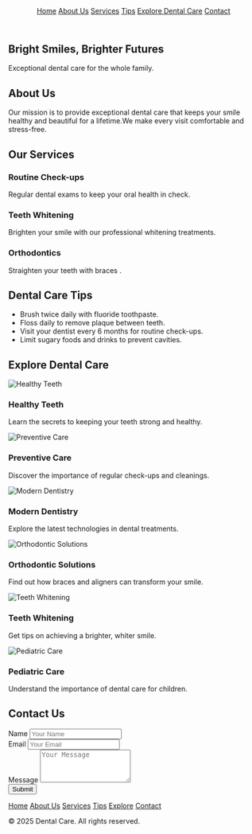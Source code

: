 <!DOCTYPE html>
<html lang="en">
<head>
  <meta charset="UTF-8">
  <meta name="viewport" content="width=device-width, initial-scale=1.0">
  <title>Dental Care</title>
  <script src="https://cdn.tailwindcss.com"></script>
</head>
<body class="bg-gray-100 font-sans">

  <header class="bg-white shadow py-4 sticky top-0 z-10">
    <div class="max-w-6xl mx-auto px-6 flex justify-around">
      <a href="#hero" class="text-gray-800 font-semibold hover:underline">Home</a>
      <a href="#about" class="text-gray-800 font-semibold hover:underline">About Us</a>
      <a href="#services" class="text-gray-800 font-semibold hover:underline">Services</a>
      <a href="#tips" class="text-gray-800 font-semibold hover:underline">Tips</a>
      <a href="#explore" class="text-gray-800 font-semibold hover:underline">Explore Dental Care</a>
      <a href="#contact" class="text-gray-800 font-semibold hover:underline">Contact</a>
    </div>
  </header>

  <section id="hero" class="bg-blue-100 py-12 text-center">
    <h1 class="text-4xl font-bold text-red-800">Bright Smiles, Brighter Futures</h1>
    <p class="text-blue-600 mt-4">Exceptional dental care for the whole family.</p>
  </section>

  <section id="about" class="py-12 px-6 text-center">
    <h2 class="text-2xl font-semibold text-red-800">About Us</h2>
    <p class="text-blue-700 mt-4 max-w-3xl mx-auto">Our mission is to provide exceptional dental care that keeps your smile healthy and beautiful for a lifetime.We make every visit comfortable and stress-free.</p>
  </section>

  <section id="services" class="py-12 bg-white">
    <div class="max-w-6xl mx-auto px-6">
      <h2 class="text-2xl font-semibold text-red-800 text-center">Our Services</h2>
      <div class="grid grid-cols-1 md:grid-cols-3 gap-6 mt-8">
        <div class="bg-gray-50 p-6 rounded-lg shadow">
          <h3 class="text-lg font-semibold text-red-800">Routine Check-ups</h3>
          <p class="text-blue-600 mt-2">Regular dental exams to keep your oral health in check.</p>
        </div>
        <div class="bg-gray-50 p-6 rounded-lg shadow">
          <h3 class="text-lg font-semibold text-red-800">Teeth Whitening</h3>
          <p class="text-blue-600 mt-2">Brighten your smile with our professional whitening treatments.</p>
        </div>
        <div class="bg-gray-50 p-6 rounded-lg shadow">
          <h3 class="text-lg font-semibold text-red-800">Orthodontics</h3>
          <p class="text-blue-600 mt-2">Straighten your teeth with braces .</p>
        </div>
      </div>
    </div>
  </section>

  <section id="tips" class="py-12 px-6 bg-green-100 text-center">
    <h2 class="text-2xl font-semibold text-red-800">Dental Care Tips</h2>
    <ul class="text-blue-600 mt-4 list-disc list-inside max-w-3xl mx-auto">
      <li>Brush twice daily with fluoride toothpaste.</li>
      <li>Floss daily to remove plaque between teeth.</li>
      <li>Visit your dentist every 6 months for routine check-ups.</li>
      <li>Limit sugary foods and drinks to prevent cavities.</li>
    </ul>
  </section>

  <section id="explore" class="py-12 px-6 bg-white">
    <div class="max-w-6xl mx-auto">
      <h2 class="text-2xl font-semibold text-red-800 text-center">Explore Dental Care</h2>
      <div class="grid grid-cols-1 md:grid-cols-2 lg:grid-cols-3 gap-6 mt-8">
        <div class="bg-gray-50 p-4 rounded-lg shadow text-center">
          <img src="https://via.placeholder.com/150" alt="Healthy Teeth" class="w-full rounded-md mb-4">
          <h3 class="text-lg font-semibold text-red-800">Healthy Teeth</h3>
          <p class="text-blue-600 mt-2">Learn the secrets to keeping your teeth strong and healthy.</p>
        </div>
        <div class="bg-gray-50 p-4 rounded-lg shadow text-center">
          <img src="https://via.placeholder.com/150" alt="Preventive Care" class="w-full rounded-md mb-4">
          <h3 class="text-lg font-semibold text-red-800">Preventive Care</h3>
          <p class="text-blue-600 mt-2">Discover the importance of regular check-ups and cleanings.</p>
        </div>
        <div class="bg-gray-50 p-4 rounded-lg shadow text-center">
          <img src="https://via.placeholder.com/150" alt="Modern Dentistry" class="w-full rounded-md mb-4">
          <h3 class="text-lg font-semibold text-red-800">Modern Dentistry</h3>
          <p class="text-blue-600 mt-2">Explore the latest technologies in dental treatments.</p>
        </div>
        <div class="bg-gray-50 p-4 rounded-lg shadow text-center">
          <img src="https://via.placeholder.com/150" alt="Orthodontic Solutions" class="w-full rounded-md mb-4">
          <h3 class="text-lg font-semibold text-red-800">Orthodontic Solutions</h3>
          <p class="text-blue-600 mt-2">Find out how braces and aligners can transform your smile.</p>
        </div>
        <div class="bg-gray-50 p-4 rounded-lg shadow text-center">
          <img src="https://via.placeholder.com/150" alt="Teeth Whitening" class="w-full rounded-md mb-4">
          <h3 class="text-lg font-semibold text-red-800">Teeth Whitening</h3>
          <p class="text-blue-600 mt-2">Get tips on achieving a brighter, whiter smile.</p>
        </div>
        <div class="bg-gray-50 p-4 rounded-lg shadow text-center">
          <img src="https://via.placeholder.com/150" alt="Pediatric Care" class="w-full rounded-md mb-4">
          <h3 class="text-lg font-semibold text-red-800">Pediatric Care</h3>
          <p class="text-blue-600 mt-2">Understand the importance of dental care for children.</p>
        </div>
      </div>
    </div>
  </section>

  <section id="contact" class="py-12 px-6 bg-white">
    <h2 class="text-2xl font-semibold text-red-800 text-center">Contact Us</h2>
    <form class="max-w-lg mx-auto mt-8 bg-gray-50 p-6 rounded-lg shadow">
      <div class="mb-4">
        <label for="name" class="block text-green-800 font-medium">Name</label>
        <input type="text" id="name" class="w-full mt-2 p-2 border rounded-lg" placeholder="Your Name">
      </div>
      <div class="mb-4">
        <label for="email" class="block text-green-800 font-medium">Email</label>
        <input type="email" id="email" class="w-full mt-2 p-2 border rounded-lg" placeholder="Your Email">
      </div>
      <div class="mb-4">
        <label for="message" class="block text-green-800 font-medium">Message</label>
        <textarea id="message" rows="4" class="w-full mt-2 p-2 border rounded-lg" placeholder="Your Message"></textarea>
      </div>
      <button type="submit" class="bg-blue-500 text-white px-4 py-2 rounded-lg hover:bg-blue-600">Submit</button>
    </form>
  </section>

  <footer class="bg-gray-800 text-white py-6">
    <div class="max-w-6xl mx-auto px-6">
      <div class="grid grid-cols-1 md:grid-cols-4 gap-4 text-center md:text-left">
        <a href="#hero" class="text-sm hover:underline">Home</a>
        <a href="#about" class="text-sm hover:underline">About Us</a>
        <a href="#services" class="text-sm hover:underline">Services</a>
        <a href="#tips" class="text-sm hover:underline">Tips</a>
        <a href="#explore" class="text-sm hover:underline">Explore</a>
        <a href="#contact" class="text-sm hover:underline">Contact</a>
      </div>
      <p class="text-center text-blue-400 text-xs mt-4">&copy; 2025 Dental Care. All rights reserved.</p>
    </div>
  </footer>

</body>
</html>
